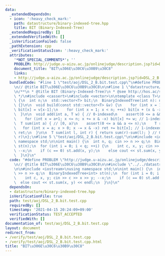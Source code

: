 ```yaml
---
data:
  _extendedDependsOn:
  - icon: ':heavy_check_mark:'
    path: datastructure/binary-indexed-tree.hpp
    title: BIT (Binary-Indexed-Tree)
  _extendedRequiredBy: []
  _extendedVerifiedWith: []
  _isVerificationFailed: false
  _pathExtension: cpp
  _verificationStatusIcon: ':heavy_check_mark:'
  attributes:
    '*NOT_SPECIAL_COMMENTS*': ''
    PROBLEM: http://judge.u-aizu.ac.jp/onlinejudge/description.jsp?id=DSL_2_B
    document_title: "BIT\u306E\u30C6\u30B9\u30C8"
    links:
    - http://judge.u-aizu.ac.jp/onlinejudge/description.jsp?id=DSL_2_B
  bundledCode: "#line 1 \"test/aoj/DSL_2_B.bit.test.cpp\"\n#define PROBLEM \"http://judge.u-aizu.ac.jp/onlinejudge/description.jsp?id=DSL_2_B\"\
    \n// @title BIT\u306E\u30C6\u30B9\u30C8\n\n#line 1 \"datastructure/binary-indexed-tree.hpp\"\
    \n/**\n * @title BIT (Binary-Indexed-Tree)\n * @see http://hos.ac/slides/20140319_bit.pdf\n\
    \ */\n#include <cassert>\n#include <vector>\n\ntemplate <class T>\nstruct BinaryIndexedTree\
    \ {\n  int n;\n  std::vector<T> bit;\n  BinaryIndexedTree(int n): n(n), bit(n+1)\
    \ {}\n\n  void build(const std::vector<T> &v) {\n    for (int x = 1; x <= n; ++x)\
    \ bit[x] = v[x-1];\n    for (int x = 1; x < n; ++x) bit[x + (x & -x)] += bit[x];\n\
    \  }\n\n  void add(int a, T w) { // 0-indexed\n    assert(0 <= a && a < n);\n\
    \    for (int x = a+1; x <= n; x += x & -x) bit[x] += w; // 1-indexed\n  }\n\n\
    \  T sum(int a) { // [0, a)\n    assert(0 <= a && a <= n);\n    T ret = 0;\n \
    \   for (int x = a; x > 0; x -= x & -x) ret += bit[x]; // 1-indexed\n    return\
    \ ret;\n  }\n\n  T sum(int l, int r) { return sum(r)-sum(l); } // 0-indexed, [l,\
    \ r)\n};\n#line 5 \"test/aoj/DSL_2_B.bit.test.cpp\"\n\n#include <iostream>\nusing\
    \ namespace std;\n\nint main() {\n  int n, q; cin >> n >> q;\n  BinaryIndexedTree<int>\
    \ st(n);\n  for (int i = 0; i < q; ++i) {\n    int c, x, y; cin >> c >> x >> y;\
    \ --x;\n    if (c == 0) st.add(x, y);\n    else cout << st.sum(x, y) << endl;\n\
    \  }\n}\n"
  code: "#define PROBLEM \"http://judge.u-aizu.ac.jp/onlinejudge/description.jsp?id=DSL_2_B\"\
    \n// @title BIT\u306E\u30C6\u30B9\u30C8\n\n#include \"../../datastructure/binary-indexed-tree.hpp\"\
    \n\n#include <iostream>\nusing namespace std;\n\nint main() {\n  int n, q; cin\
    \ >> n >> q;\n  BinaryIndexedTree<int> st(n);\n  for (int i = 0; i < q; ++i) {\n\
    \    int c, x, y; cin >> c >> x >> y; --x;\n    if (c == 0) st.add(x, y);\n  \
    \  else cout << st.sum(x, y) << endl;\n  }\n}\n"
  dependsOn:
  - datastructure/binary-indexed-tree.hpp
  isVerificationFile: true
  path: test/aoj/DSL_2_B.bit.test.cpp
  requiredBy: []
  timestamp: '2021-04-15 20:24:09+09:00'
  verificationStatus: TEST_ACCEPTED
  verifiedWith: []
documentation_of: test/aoj/DSL_2_B.bit.test.cpp
layout: document
redirect_from:
- /verify/test/aoj/DSL_2_B.bit.test.cpp
- /verify/test/aoj/DSL_2_B.bit.test.cpp.html
title: "BIT\u306E\u30C6\u30B9\u30C8"
---
```

